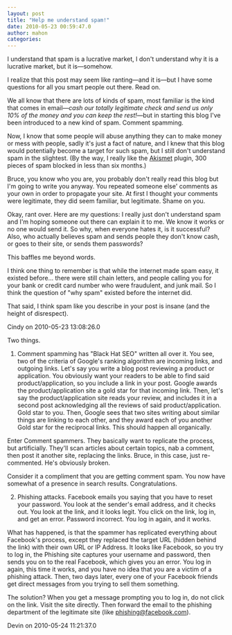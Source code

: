 ```yaml
---
layout: post
title: "Help me understand spam!"
date: 2010-05-23 00:59:47.0
author: mahon
categories: 
---
```

I understand that spam is a lucrative market, I don't understand why it is a lucrative market, but it is—somehow.

I realize that this post may seem like ranting—and it is—but I have some questions for all you smart people out there. Read on.

We all know that there are lots of kinds of spam, most familiar is the kind that comes in email—<em>cash our totally legitimate check and send us only 10% of the money and you can keep the rest!</em>—but in starting this blog I've been introduced to a new kind of spam. Comment spamming.

Now, I know that some people will abuse anything they can to make money or mess with people, sadly it's just a fact of nature, and I knew that this blog would potentially become a target for such spam, but I still don't understand spam in the slightest. (By the way, I really like the <a href="http://akismet.com/">Akismet</a> plugin, 300 pieces of spam blocked in less than six months.)

Bruce, you know who you are, you probably don't really read this blog but I'm going to write you anyway. You repeated someone else' comments as your own in order to propagate your site. At first I thought your comments were legitimate, they did seem familiar, but legitimate. Shame on you.

Okay, rant over. Here are my questions: I really just don't understand spam and I'm hoping someone out there can explain it to me. We know it works or no one would send it. So why, when everyone hates it, is it successful? Also, who actually believes spam and sends people they don't know cash, or goes to their site, or sends them passwords?

This baffles me beyond words.

<div class='archived comments'>

<div class='comment'>I think one thing to remember is that while the internet made spam easy, it existed before... there were still chain letters, and people calling you for your bank or credit card number who were fraudulent, and junk mail. So I think the question of "why spam" existed before the internet did.

That said, I think spam like you describe in your post is insane (and the height of disrespect).  <div class='by'>Cindy on 2010-05-23 13:08:26.0  </div></div>
<div class='comment'>Two things.

1) Comment spamming has "Black Hat SEO" written all over it.  You see, two of the criteria of Google's ranking algorithm are incoming links, and outgoing links.  Let's say you write a blog post reviewing a product or application.  You obviously want your readers to be able to find said product/application, so you include a link in your post.  Google awards the product/application site a gold star for that incoming link.  Then, let's say the product/application site reads your review, and includes it in a second post acknowledging all the reviews of said product/application.  Gold star to you. Then, Google sees that two sites writing about similar things are linking to each other, and they award each of you another Gold star for the reciprocal links.  This should happen all organically.

Enter Comment spammers.  They basically want to replicate the process, but artificially.  They'll scan articles about certain topics, nab a comment, then post it another site, replacing the links. Bruce, in this case, just re-commented.  He's obviously broken.

Consider it a compliment that you are getting comment spam.  You now have somewhat of a presence in search results. Congratulations.

2) Phishing attacks.  Facebook emails you saying that you have to reset your password.  You look at the sender's email address, and it checks out. You look at the link, and it looks legit.  You click on the link, log in, and get an error.  Password incorrect.  You log in again, and it works.

What has happened, is that the spammer has replicated everything about Facebook's process, except they replaced the target URL (hidden behind the link) with their own URL or IP Address.  It looks like Facebook, so you try to log in, the Phishing site captures your username and password, then sends you on to the real Facebook, which gives you an error. You log in again, this time it works, and you have no idea that you are a victim of a phishing attack.  Then, two days later, every one of your Facebook friends get direct messages from you trying to sell them something.

The solution? When you get a message prompting you to log in, do not click on the link.  Visit the site directly.  Then forward the email to the phishing department of the legitimate site (like phishing@facebook.com).  <div class='by'>Devin on 2010-05-24 11:21:37.0  </div></div>
</div>